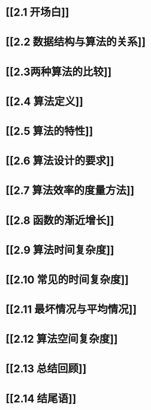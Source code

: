 # [[2.1 开场白]]
# [[2.2 数据结构与算法的关系]]
# [[2.3两种算法的比较]]
# [[2.4 算法定义]]
# [[2.5 算法的特性]]
# [[2.6 算法设计的要求]]
# [[2.7 算法效率的度量方法]]
# [[2.8 函数的渐近增长]]
# [[2.9 算法时间复杂度]]
# [[2.10 常见的时间复杂度]]
# [[2.11 最坏情况与平均情况]]
# [[2.12 算法空间复杂度]]
# [[2.13 总结回顾]]
# [[2.14 结尾语]]